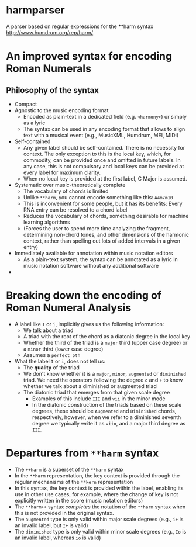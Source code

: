 # harmparser
A parser based on regular expressions for the **harm syntax http://www.humdrum.org/rep/harm/


# An improved syntax for encoding Roman Numerals

## Philosophy of the syntax
- Compact
- Agnostic to the music encoding format
  - Encoded as plain-text in a dedicated field (e.g. `<harmony>`) or simply as a lyric
  - The syntax can be used in any encoding format that allows to align text with a musical event (e.g., MusicXML, Humdrum, MEI, MIDI)
- Self-contained
  - Any given label should be self-contained. There is no necessity for context. The only exception to this is the local key, which, for commodity, can be provided once and omitted in future labels. In any case, this is not compulsory and local keys can be provided at every label for maximum clarity.
  - When no local key is provided at the first label, C Major is assumed.
- Systematic over music-theoretically complete
  - The vocabulary of chords is limited
  - Unlike `**harm`, you cannot encode something like this: `A4m7m10`
  - This is inconvenient for some people, but it has its benefits: Every RNA entry can be resolved to a chord label
  - Reduces the vocabulary of chords, something desirable for machine learning algorithms
  - (Forces the user to spend more time analyzing the fragment, determining non-chord tones, and other dimensions of the harmonic context, rather than spelling out lots of added intervals in a given entry)
- Immediately available for annotation within music notation editors
  - As a plain-text system, the syntax can be annotated as a lyric in music notation software without any additional software
- 

# Breaking down the encoding of Roman Numeral Analysis
- A label like `I` or `i`, implicitly gives us the following information:
  - We talk about a triad
  - A triad with the root of the chord as a diatonic degree in the local key
  - Whether the third of the triad is a `major` third (upper case degree) or a `minor` third (lower case degree)
  - Assumes a `perfect 5th`
- What the label `I` or `i`, does not tell us:
  - The **quality** of the triad
  - We don't know whether it is a `major`, `minor`, `augmented` or `diminished` triad. We need the operators following the degree `o` and `+` to know whether we talk about a diminished or augmented triad
  - The diatonic triad that emerges from that given scale degree
    - Examples of this include `III` and `vii` in the minor mode
    - In the diatonic construction of the triads based on these scale degrees, these should be `Augmented` and `Diminished` chords, respectively, however, when we refer to a diminished seventh degree we typically write it as `viio`, and a major third degree as `III`. 

# Departures from `**harm` syntax
- The `++harm` is a superset of the `**harm` syntax
- In the `**harm` representation, the key context is provided through the regular mechanisms of the `**kern` representation
- In this syntax, the key context is provided within the label, enabling its use in other use cases, for example, where the change of key is not explicitly written in the score (music notation editors)
- The `**harm++` syntax *completes* the notation of the `**harm` syntax when this is not provided in the original syntax.
- The `augmented` type is only valid within major scale degrees (e.g., `i+` is an invalid label, but `I+` is valid)
- The `diminished` type is only valid within minor scale degrees (e.g., `Io` is an invalid label, whereas `io` is valid)